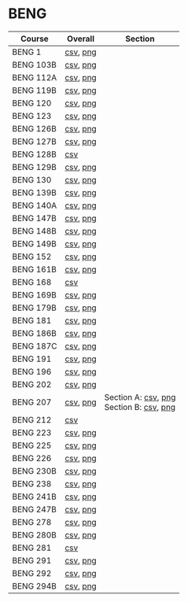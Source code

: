 # BENG

| Course | Overall | Section |
| ------ | ------- | ------- |
| BENG 1 | [csv](https://github.com/UCSD-Historical-Enrollment-Data/2024Winter/blob/main/overall/BENG%201.csv), [png](https://raw.githubusercontent.com/UCSD-Historical-Enrollment-Data/2024Winter/main/plot_overall/BENG%201.png) |  |
| BENG 103B | [csv](https://github.com/UCSD-Historical-Enrollment-Data/2024Winter/blob/main/overall/BENG%20103B.csv), [png](https://raw.githubusercontent.com/UCSD-Historical-Enrollment-Data/2024Winter/main/plot_overall/BENG%20103B.png) |  |
| BENG 112A | [csv](https://github.com/UCSD-Historical-Enrollment-Data/2024Winter/blob/main/overall/BENG%20112A.csv), [png](https://raw.githubusercontent.com/UCSD-Historical-Enrollment-Data/2024Winter/main/plot_overall/BENG%20112A.png) |  |
| BENG 119B | [csv](https://github.com/UCSD-Historical-Enrollment-Data/2024Winter/blob/main/overall/BENG%20119B.csv), [png](https://raw.githubusercontent.com/UCSD-Historical-Enrollment-Data/2024Winter/main/plot_overall/BENG%20119B.png) |  |
| BENG 120 | [csv](https://github.com/UCSD-Historical-Enrollment-Data/2024Winter/blob/main/overall/BENG%20120.csv), [png](https://raw.githubusercontent.com/UCSD-Historical-Enrollment-Data/2024Winter/main/plot_overall/BENG%20120.png) |  |
| BENG 123 | [csv](https://github.com/UCSD-Historical-Enrollment-Data/2024Winter/blob/main/overall/BENG%20123.csv), [png](https://raw.githubusercontent.com/UCSD-Historical-Enrollment-Data/2024Winter/main/plot_overall/BENG%20123.png) |  |
| BENG 126B | [csv](https://github.com/UCSD-Historical-Enrollment-Data/2024Winter/blob/main/overall/BENG%20126B.csv), [png](https://raw.githubusercontent.com/UCSD-Historical-Enrollment-Data/2024Winter/main/plot_overall/BENG%20126B.png) |  |
| BENG 127B | [csv](https://github.com/UCSD-Historical-Enrollment-Data/2024Winter/blob/main/overall/BENG%20127B.csv), [png](https://raw.githubusercontent.com/UCSD-Historical-Enrollment-Data/2024Winter/main/plot_overall/BENG%20127B.png) |  |
| BENG 128B | [csv](https://github.com/UCSD-Historical-Enrollment-Data/2024Winter/blob/main/overall/BENG%20128B.csv) |  |
| BENG 129B | [csv](https://github.com/UCSD-Historical-Enrollment-Data/2024Winter/blob/main/overall/BENG%20129B.csv), [png](https://raw.githubusercontent.com/UCSD-Historical-Enrollment-Data/2024Winter/main/plot_overall/BENG%20129B.png) |  |
| BENG 130 | [csv](https://github.com/UCSD-Historical-Enrollment-Data/2024Winter/blob/main/overall/BENG%20130.csv), [png](https://raw.githubusercontent.com/UCSD-Historical-Enrollment-Data/2024Winter/main/plot_overall/BENG%20130.png) |  |
| BENG 139B | [csv](https://github.com/UCSD-Historical-Enrollment-Data/2024Winter/blob/main/overall/BENG%20139B.csv), [png](https://raw.githubusercontent.com/UCSD-Historical-Enrollment-Data/2024Winter/main/plot_overall/BENG%20139B.png) |  |
| BENG 140A | [csv](https://github.com/UCSD-Historical-Enrollment-Data/2024Winter/blob/main/overall/BENG%20140A.csv), [png](https://raw.githubusercontent.com/UCSD-Historical-Enrollment-Data/2024Winter/main/plot_overall/BENG%20140A.png) |  |
| BENG 147B | [csv](https://github.com/UCSD-Historical-Enrollment-Data/2024Winter/blob/main/overall/BENG%20147B.csv), [png](https://raw.githubusercontent.com/UCSD-Historical-Enrollment-Data/2024Winter/main/plot_overall/BENG%20147B.png) |  |
| BENG 148B | [csv](https://github.com/UCSD-Historical-Enrollment-Data/2024Winter/blob/main/overall/BENG%20148B.csv), [png](https://raw.githubusercontent.com/UCSD-Historical-Enrollment-Data/2024Winter/main/plot_overall/BENG%20148B.png) |  |
| BENG 149B | [csv](https://github.com/UCSD-Historical-Enrollment-Data/2024Winter/blob/main/overall/BENG%20149B.csv), [png](https://raw.githubusercontent.com/UCSD-Historical-Enrollment-Data/2024Winter/main/plot_overall/BENG%20149B.png) |  |
| BENG 152 | [csv](https://github.com/UCSD-Historical-Enrollment-Data/2024Winter/blob/main/overall/BENG%20152.csv), [png](https://raw.githubusercontent.com/UCSD-Historical-Enrollment-Data/2024Winter/main/plot_overall/BENG%20152.png) |  |
| BENG 161B | [csv](https://github.com/UCSD-Historical-Enrollment-Data/2024Winter/blob/main/overall/BENG%20161B.csv), [png](https://raw.githubusercontent.com/UCSD-Historical-Enrollment-Data/2024Winter/main/plot_overall/BENG%20161B.png) |  |
| BENG 168 | [csv](https://github.com/UCSD-Historical-Enrollment-Data/2024Winter/blob/main/overall/BENG%20168.csv) |  |
| BENG 169B | [csv](https://github.com/UCSD-Historical-Enrollment-Data/2024Winter/blob/main/overall/BENG%20169B.csv), [png](https://raw.githubusercontent.com/UCSD-Historical-Enrollment-Data/2024Winter/main/plot_overall/BENG%20169B.png) |  |
| BENG 179B | [csv](https://github.com/UCSD-Historical-Enrollment-Data/2024Winter/blob/main/overall/BENG%20179B.csv), [png](https://raw.githubusercontent.com/UCSD-Historical-Enrollment-Data/2024Winter/main/plot_overall/BENG%20179B.png) |  |
| BENG 181 | [csv](https://github.com/UCSD-Historical-Enrollment-Data/2024Winter/blob/main/overall/BENG%20181.csv), [png](https://raw.githubusercontent.com/UCSD-Historical-Enrollment-Data/2024Winter/main/plot_overall/BENG%20181.png) |  |
| BENG 186B | [csv](https://github.com/UCSD-Historical-Enrollment-Data/2024Winter/blob/main/overall/BENG%20186B.csv), [png](https://raw.githubusercontent.com/UCSD-Historical-Enrollment-Data/2024Winter/main/plot_overall/BENG%20186B.png) |  |
| BENG 187C | [csv](https://github.com/UCSD-Historical-Enrollment-Data/2024Winter/blob/main/overall/BENG%20187C.csv), [png](https://raw.githubusercontent.com/UCSD-Historical-Enrollment-Data/2024Winter/main/plot_overall/BENG%20187C.png) |  |
| BENG 191 | [csv](https://github.com/UCSD-Historical-Enrollment-Data/2024Winter/blob/main/overall/BENG%20191.csv), [png](https://raw.githubusercontent.com/UCSD-Historical-Enrollment-Data/2024Winter/main/plot_overall/BENG%20191.png) |  |
| BENG 196 | [csv](https://github.com/UCSD-Historical-Enrollment-Data/2024Winter/blob/main/overall/BENG%20196.csv), [png](https://raw.githubusercontent.com/UCSD-Historical-Enrollment-Data/2024Winter/main/plot_overall/BENG%20196.png) |  |
| BENG 202 | [csv](https://github.com/UCSD-Historical-Enrollment-Data/2024Winter/blob/main/overall/BENG%20202.csv), [png](https://raw.githubusercontent.com/UCSD-Historical-Enrollment-Data/2024Winter/main/plot_overall/BENG%20202.png) |  |
| BENG 207 | [csv](https://github.com/UCSD-Historical-Enrollment-Data/2024Winter/blob/main/overall/BENG%20207.csv), [png](https://raw.githubusercontent.com/UCSD-Historical-Enrollment-Data/2024Winter/main/plot_overall/BENG%20207.png) | Section A: [csv](https://github.com/UCSD-Historical-Enrollment-Data/2024Winter/blob/main/section/BENG%20207_A.csv), [png](https://raw.githubusercontent.com/UCSD-Historical-Enrollment-Data/2024Winter/main/plot_section/BENG%20207_A.png)<br>Section B: [csv](https://github.com/UCSD-Historical-Enrollment-Data/2024Winter/blob/main/section/BENG%20207_B.csv), [png](https://raw.githubusercontent.com/UCSD-Historical-Enrollment-Data/2024Winter/main/plot_section/BENG%20207_B.png) |
| BENG 212 | [csv](https://github.com/UCSD-Historical-Enrollment-Data/2024Winter/blob/main/overall/BENG%20212.csv) |  |
| BENG 223 | [csv](https://github.com/UCSD-Historical-Enrollment-Data/2024Winter/blob/main/overall/BENG%20223.csv), [png](https://raw.githubusercontent.com/UCSD-Historical-Enrollment-Data/2024Winter/main/plot_overall/BENG%20223.png) |  |
| BENG 225 | [csv](https://github.com/UCSD-Historical-Enrollment-Data/2024Winter/blob/main/overall/BENG%20225.csv), [png](https://raw.githubusercontent.com/UCSD-Historical-Enrollment-Data/2024Winter/main/plot_overall/BENG%20225.png) |  |
| BENG 226 | [csv](https://github.com/UCSD-Historical-Enrollment-Data/2024Winter/blob/main/overall/BENG%20226.csv), [png](https://raw.githubusercontent.com/UCSD-Historical-Enrollment-Data/2024Winter/main/plot_overall/BENG%20226.png) |  |
| BENG 230B | [csv](https://github.com/UCSD-Historical-Enrollment-Data/2024Winter/blob/main/overall/BENG%20230B.csv), [png](https://raw.githubusercontent.com/UCSD-Historical-Enrollment-Data/2024Winter/main/plot_overall/BENG%20230B.png) |  |
| BENG 238 | [csv](https://github.com/UCSD-Historical-Enrollment-Data/2024Winter/blob/main/overall/BENG%20238.csv), [png](https://raw.githubusercontent.com/UCSD-Historical-Enrollment-Data/2024Winter/main/plot_overall/BENG%20238.png) |  |
| BENG 241B | [csv](https://github.com/UCSD-Historical-Enrollment-Data/2024Winter/blob/main/overall/BENG%20241B.csv), [png](https://raw.githubusercontent.com/UCSD-Historical-Enrollment-Data/2024Winter/main/plot_overall/BENG%20241B.png) |  |
| BENG 247B | [csv](https://github.com/UCSD-Historical-Enrollment-Data/2024Winter/blob/main/overall/BENG%20247B.csv), [png](https://raw.githubusercontent.com/UCSD-Historical-Enrollment-Data/2024Winter/main/plot_overall/BENG%20247B.png) |  |
| BENG 278 | [csv](https://github.com/UCSD-Historical-Enrollment-Data/2024Winter/blob/main/overall/BENG%20278.csv), [png](https://raw.githubusercontent.com/UCSD-Historical-Enrollment-Data/2024Winter/main/plot_overall/BENG%20278.png) |  |
| BENG 280B | [csv](https://github.com/UCSD-Historical-Enrollment-Data/2024Winter/blob/main/overall/BENG%20280B.csv), [png](https://raw.githubusercontent.com/UCSD-Historical-Enrollment-Data/2024Winter/main/plot_overall/BENG%20280B.png) |  |
| BENG 281 | [csv](https://github.com/UCSD-Historical-Enrollment-Data/2024Winter/blob/main/overall/BENG%20281.csv) |  |
| BENG 291 | [csv](https://github.com/UCSD-Historical-Enrollment-Data/2024Winter/blob/main/overall/BENG%20291.csv), [png](https://raw.githubusercontent.com/UCSD-Historical-Enrollment-Data/2024Winter/main/plot_overall/BENG%20291.png) |  |
| BENG 292 | [csv](https://github.com/UCSD-Historical-Enrollment-Data/2024Winter/blob/main/overall/BENG%20292.csv), [png](https://raw.githubusercontent.com/UCSD-Historical-Enrollment-Data/2024Winter/main/plot_overall/BENG%20292.png) |  |
| BENG 294B | [csv](https://github.com/UCSD-Historical-Enrollment-Data/2024Winter/blob/main/overall/BENG%20294B.csv), [png](https://raw.githubusercontent.com/UCSD-Historical-Enrollment-Data/2024Winter/main/plot_overall/BENG%20294B.png) |  |
